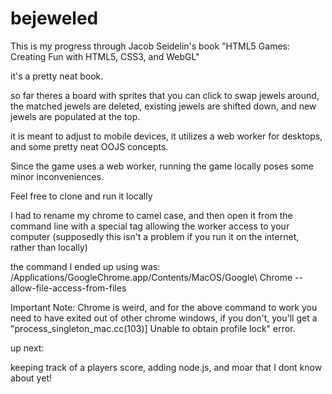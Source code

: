 bejeweled
=========
This is my progress through Jacob Seidelin's book "HTML5 Games: Creating Fun with HTML5, CSS3, and WebGL"

it's a pretty neat book.

so far theres a board with sprites that you can click to swap jewels around, the matched jewels are deleted,
existing jewels are shifted down, and new jewels are populated at the top.

it is meant to adjust to mobile devices, it utilizes a web worker for desktops, and some pretty neat OOJS
concepts. 

Since the game uses a web worker, running the game locally poses some minor inconveniences. 

Feel free to clone and run it locally

I had to rename my chrome to camel case, and then open it from the command line with a special tag allowing
the worker access to your computer (supposedly this isn't a problem if you run it on the internet, rather
than locally)

the command I ended up using was: 
/Applications/GoogleChrome.app/Contents/MacOS/Google\ Chrome --allow-file-access-from-files

Important Note: Chrome is weird, and for the above command to work you need to have exited out of other
chrome windows, if you don't, you'll get a "process_singleton_mac.cc(103)] Unable to obtain profile lock"
error. 


up next: 

keeping track of a players score, adding node.js, and moar that I dont know about yet!
